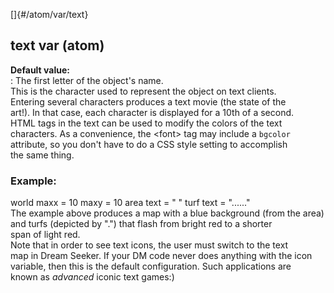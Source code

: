 []{#/atom/var/text}    
## text var (atom)    
**Default value:**    
:   The first letter of the object\'s name.    
This is the character used to represent the object on text clients.    
Entering several characters produces a text movie (the state of the    
art!). In that case, each character is displayed for a 10th of a second.    
HTML tags in the text can be used to modify the colors of the text    
characters. As a convenience, the \<font\> tag may include a `bgcolor`    
attribute, so you don\'t have to do a CSS style setting to accomplish    
the same thing.    
### Example:    
world maxx = 10 maxy = 10 area text = \" \" turf text = \"\...\...\"    
The example above produces a map with a blue background (from the area)    
and turfs (depicted by \".\") that flash from bright red to a shorter    
span of light red.    
Note that in order to see text icons, the user must switch to the text    
map in Dream Seeker. If your DM code never does anything with the icon    
variable, then this is the default configuration. Such applications are    
known as *advanced* iconic text games:)  
